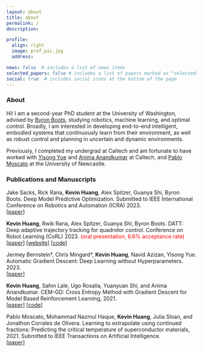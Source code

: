 ```yaml
---
layout: about
title: about
permalink: /
description: 

profile:
  align: right
  image: prof_pic.jpg
  address:

news: false  # includes a list of news items
selected_papers: false # includes a list of papers marked as "selected={true}"
social: true  # includes social icons at the bottom of the page
---
```


### About

Hi! I am a second-year PhD student at the University of Washington, advised by [Byron Boots](https://homes.cs.washington.edu/~bboots/), studying robotics, machine learning, and optimal control. Broadly, I am interested in developing end-to-end intelligent, embodied systems that continuously learn from their environment, as well as robust control and planning in uncertain and dynamic environments.  


Previously, I completed my undergrad at Caltech and am fortunate to have worked with [Yisong Yue](http://www.yisongyue.com/) and [Anima Anandkumar](http://tensorlab.cms.caltech.edu/users/anima/) at Caltech, and [Pablo Moscato](https://www.newcastle.edu.au/profile/pablo-moscato) at the University of Newcastle.

<div class="clearfix"></div>

### Publications and Manuscripts

Jake Sacks, Rick Rana, **Kevin Huang**, Alex Spitzer, Guanya Shi, Byron Boots. Deep Model Predictive Optimization. Submitted to IEEE International Conference on Robotics and Automation (ICRA) 2023. \
\[[paper](https://arxiv.org/abs/2310.04590)\]

**Kevin Huang**, Rwik Rana, Alex Spitzer, Guanya Shi, Byron Boots. DATT: Deep adaptive trajectory tracking for quadrotor control. Conference on Robot Learning (CoRL) 2023. <span style="color:red">(oral presentation, 6.6% acceptance rate)</span> \
\[[paper](https://arxiv.org/abs/2310.09053)\] \[[website](https://sites.google.com/view/deep-adaptive-traj-tracking)\] \[[code](https://github.com/KevinHuang8/DATT)\] 

Jermey Bernstein\*, Chris Mingard\*, **Kevin Huang**, Navid Azizan, Yisong Yue. Automatic Gradient Descent: Deep Learning without Hyperparameters. 2023. \
\[[paper](https://arxiv.org/abs/2304.05187)\]

**Kevin Huang**, Sahin Lale, Ugo Rosalia, Yuanyuan Shi, and Anima Anandkumar. CEM-GD: Cross Entropy Method with Gradient Descent for Model Based Reinforcement Learning, 2021. \
\[[paper](https://arxiv.org/abs/2112.07746)\] \[[code](https://github.com/KevinHuang8/CEM-GD)\]

Pablo Moscato, Mohammad Nazmul Haque, **Kevin Huang**, Julia Sloan, and Jonathon Corrales de Olivera. Learning to extrapolate using continued fractions: Predicting the critical temperature of superconductor materials, 2021. Submitted to IEEE Transactions on Artificial Intelligence. \
\[[paper](https://arxiv.org/abs/2012.03774)\]